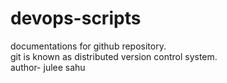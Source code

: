 # devops-scripts
documentations for github repository. 
<br>
git is known as distributed version control system.
<br>
author- julee sahu
